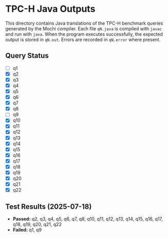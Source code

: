 # TPC-H Java Outputs

This directory contains Java translations of the TPC-H benchmark queries generated by the Mochi compiler. Each file `qN.java` is compiled with `javac` and run with `java`. When the program executes successfully, the expected output is stored in `qN.out`. Errors are recorded in `qN.error` where present.

## Query Status

- [ ] q1
- [x] q2
- [x] q3
- [x] q4
- [x] q5
- [x] q6
- [x] q7
- [x] q8
- [ ] q9
- [x] q10
- [x] q11
- [x] q12
- [x] q13
- [x] q14
- [x] q15
- [x] q16
- [x] q17
- [x] q18
- [x] q19
- [x] q20
- [x] q21
- [x] q22

## Test Results (2025-07-18)

- **Passed:** q2, q3, q4, q5, q6, q7, q8, q10, q11, q12, q13, q14, q15, q16, q17, q18, q19, q20, q21, q22
- **Failed:** q1, q9
